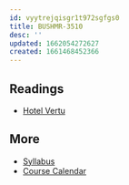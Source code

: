 ```yaml
---
id: vyytrejqisgr1t972sgfgs0
title: BUSHMR-3510
desc: ''
updated: 1662054272627
created: 1661468452366
---
```

## Readings

- [Hotel Vertu](/assets/fall22/Busmhr_3510/Hotel-Vertu.pdf)

## More

- [Syllabus](/assets/fall22/Busmhr_3510/Syllabus.pdf)
- [Course Calendar](/assets/fall22/Busmhr_3510/Course_Calendar.pdf)